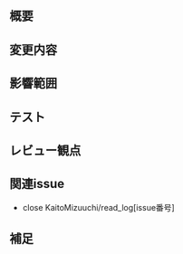 ## 概要

## 変更内容

## 影響範囲

## テスト

## レビュー観点

## 関連issue
- close KaitoMizuuchi/read_log[issue番号]

## 補足
